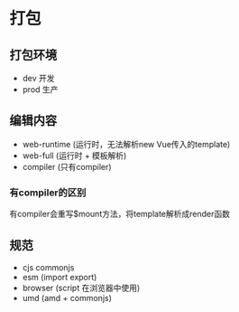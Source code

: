 # 打包

## 打包环境

- dev 开发
- prod 生产

## 编辑内容

- web-runtime (运行时，无法解析new Vue传入的template)
- web-full (运行时 + 模板解析)
- compiler (只有compiler)

### 有compiler的区别

有compiler会重写$mount方法，将template解析成render函数

## 规范

- cjs  commonjs
- esm  (import export)
- browser (script 在浏览器中使用)
- umd  (amd + commonjs)

